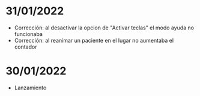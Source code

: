 # 31/01/2022
* Corrección: al desactivar la opcion de "Activar teclas" el modo ayuda no funcionaba
* Corrección: al reanimar un paciente en el lugar no aumentaba el contador
# 30/01/2022
* Lanzamiento
